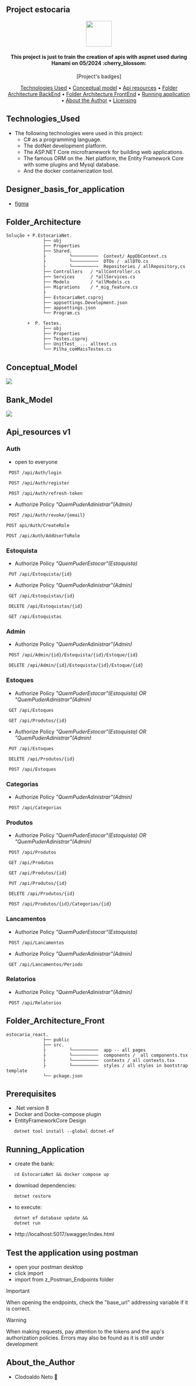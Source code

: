 ## Project estocaria

<div align="center">
  <img src="#" width="70" height="70" />
</div>

<h4 align="center">This project is just to train the creation of apis with aspnet used during Hanami on 05/2024 :cherry_blossom: </h4>

<p align="center">
  [Project's badges]
</p>

<p align="center">
    <a href="#Technologies_Used">Technologies Used</a> •
    <a href="#Conceptual_Model">Conceptual model</a> •
    <a href="#Api_resources">Api resources</a> •
    <a href="#Folder_Architecture">Folder Architecture BackEnd</a> •
    <a href="#Folder_Architecture_Front">Folder Architecture FrontEnd</a> •
    <a href="#Running_Application">Running application</a> •
    <a href="#About_the_Author">About the Author</a> •
    <a href="https://github.com/neto-works/estocaria_ponto_net/blob/main/LICENSE">Licensing</a>
</p>

## Technologies_Used

- The following technologies were used in this project:
    - C# as a programming language.
    - The dotNet development platform.
    - The ASP.NET Core microframework for building web applications.
    - The famous ORM on the .Net platform, the Entity Framework Core with some plugins and Mysql database.
    - And the docker containerization tool.

## Designer_basis_for_application

- [figma](https://www.figma.com/design/CbDUn4vSvPjqCr3EFRyMwz/Estocaria?node-id=0-1&t=Q5AB57GSGxufDBxJ-1)

## Folder_Architecture
```
Solução + P.EstocariaNet.
              ├── obj
              ├── Properties
              ├── Shared.
              ├         └──────────  Context/ AppDbContext.cs
              ├         └──────────  DTOs /  allDTO.cs
              ├         └──────────  Repositories / allRepository,cs
              ├── Controllers   / *allController.cs
              ├── Services      / *allServices.cs
              ├── Models        / *allModels.cs
              ├── Migrations    / *_mig_feature.cs
              ├
              ├── EstocariaNet.csproj
              ├── appsettings.Development.json
              ├── appsettings.json
              └── Program.cs

        +  P. Testes.
              ├── obj
              ├── Properties
              ├── Testes.csproj
              ├── UnitTest_ ... alltest.cs
              └── Pilha_comMaisTestes.cs
```
## Conceptual_Model

<img src="https://github.com/neto-works/estocaria_ponto_net/blob/main/EstocariaNet/docs/modelo.PNG" />

## Bank_Model

<img src="https://github.com/neto-works/estocaria_ponto_net/blob/main/EstocariaNet/docs/dbeaver.PNG" />

## Api_resources v1

### Auth 

- open to everyone
 ```http
  POST /api/Auth/login
 ```
 ```http
  POST /api/Auth/register
 ```
 ```http
  POST /api/Auth/refresh-token
 ```
- Authorize Policy _"QuemPuderAdinistrar"(Admin)_

 ```http
  POST /api/Auth/revoke/{email}
 ```
   ```http
  POST api/Auth/CreateRole
 ```
   ```http
  POST /api/Auth/AddUserToRole
 ```

### Estoquista

- Authorize Policy _"QuemPuderEstocar"(Estoquista)_

 ```http
  PUT /api/Estoquista/{id}
 ```
- Authorize Policy _"QuemPuderAdinistrar"(Admin)_

 ```http
  GET /api/Estoquistas/{id}
 ```
 ```http
  DELETE /api/Estoquistas/{id}
 ```
 ```http
  GET /api/Estoquistas
 ```

### Admin

- Authorize Policy _"QuemPuderAdinistrar"(Admin)_

 ```http
  POST /api/Admin/{id}/Estoquista/{id}/Estoque/{id}
 ```
 ```http
  DELETE /api/Admin/{id}/Estoquista/{id}/Estoque/{id}
 ```

### Estoques

- Authorize Policy _"QuemPuderEstocar"(Estoquista) OR "QuemPuderAdinistrar"(Admin)_

 ```http
  GET /api/Estoques
 ```
 ```http
  GET /api/Produtos/{id}
 ```
- Authorize Policy _"QuemPuderEstocar"(Estoquista) OR "QuemPuderAdinistrar"(Admin)_

 ```http
  PUT /api/Estoques
 ```
 ```http
  DELETE /api/Produtos/{id}
 ```
 ```http
  POST /api/Estoques
 ```

### Categorias

- Authorize Policy _"QuemPuderAdinistrar"(Admin)_

 ```http
  POST /api/Categorias
 ```

### Produtos

- Authorize Policy _"QuemPuderEstocar"(Estoquista) OR "QuemPuderAdinistrar"(Admin)_

 ```http
  POST /api/Produtos
 ```
 ```http
  GET /api/Produtos
 ```
 ```http
  GET /api/Produtos/{id}
 ```
 ```http
  PUT /api/Produtos/{id}
 ```
 ```http
  DELETE /api/Produtos/{id}
 ```
 ```http
  POST /api/Produtos/{id}/Categorias/{id}
 ```

### Lancamentos

- Authorize Policy _"QuemPuderEstocar"(Estoquista)_
 ```http
  POST /api/Lancamentos 
 ```
- Authorize Policy _"QuemPuderAdinistrar"(Admin)_
 ```http
  GET /api/Lancamentos/Periodo
 ```

### Relatorios

- Authorize Policy _"QuemPuderAdinistrar"(Admin)_

 ```http
  POST /api/Relatorios 
 ```

## Folder_Architecture_Front
```
estocaria_react.
              ├── public
              ├── src.
              ├         └──────────  app -- all pages
              ├         └──────────  components /  all components.tsx
              ├         └──────────  contexts / all contexts.tsx
              ├         └──────────  styles / all styles in bootstrap template
              └── pckage.json
```

## Prerequisites
- .Net version 8
- Docker and Docke-compose plugin
- EntityFrameworkCore Design
 ```
    dotnet tool install --global dotnet-ef
 ```
## Running_Application

- create the bank:
 ```
    cd EstocariaNet && docker compose up
 ```

- download dependencies:
 ```
    dotnet restore
 ```

- to execute:
 ```
    dotnet ef database update &&
    dotnet run
 ```
 - http://localhost:5017/swagger/index.html

## Test the application using postman

- open your postman desktop
- click import
- import from z_Postman_Endpoints folder

> [!IMPORTANT]
> When opening the endpoints, check the "base_url" addressing variable if it is correct.

> [!WARNING]
> When making requests, pay attention to the tokens and the app's authorization policies. Errors may also be found as it is still under development


## About_the_Author
- Clodoaldo Neto :call_me_hand:
